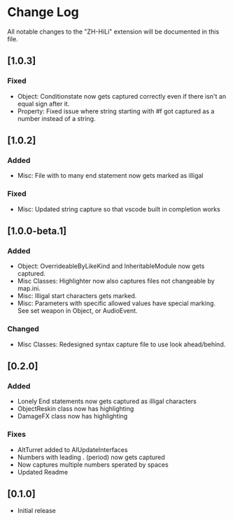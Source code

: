 # Change Log

All notable changes to the "ZH-HiLi" extension will be documented in this file.

## [1.0.3]
### Fixed
- Object: Conditionstate now gets captured correctly even if there isn't an equal sign after it.
- Property: Fixed issue where string starting with #f got captured as a number instead of a string.

## [1.0.2]
### Added
- Misc: File with to many end statement now gets marked as illigal

### Fixed
- Misc: Updated string capture so that vscode built in completion works

## [1.0.0-beta.1]

### Added
- Object: OverrideableByLikeKind and InheritableModule now gets captured.
- Misc Classes: Highlighter now also captures files not changeable by map.ini.
- Misc: Illigal start characters gets marked. 
- Misc: Parameters with specific allowed values have special marking. See set weapon in Object, or AudioEvent.

### Changed
- Misc Classes: Redesigned syntax capture file to use look ahead/behind.

## [0.2.0]

### Added
- Lonely End statements now gets captured as illigal characters
- ObjectReskin class now has highlighting
- DamageFX class now has highlighting

### Fixes
- AltTurret added to AIUpdateInterfaces
- Numbers with leading . (period) now gets captured
- Now captures multiple numbers sperated by spaces
- Updated Readme

## [0.1.0]

- Initial release